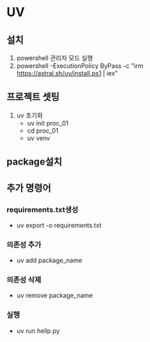 # UV

## 설치

1. powershell 관리자 모드 실행
2. powershell -ExecutionPolicy ByPass -c "irm https://astral.sh/uv/install.ps1 | iex"

## 프로젝트 셋팅

1. uv 초기화
   - uv init proc_01
   - cd proc_01
   - uv venv

## package설치

## 추가 명령어

### requirements.txt생성

- uv export -o requirements.txt

### 의존성 추가

- uv add package_name

### 의존성 삭제

- uv remove package_name

### 실행

- uv run hellp.py
